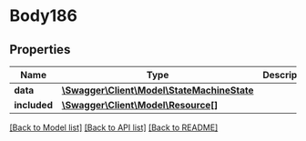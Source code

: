 # Body186

## Properties
Name | Type | Description | Notes
------------ | ------------- | ------------- | -------------
**data** | [**\Swagger\Client\Model\StateMachineState**](StateMachineState.md) |  | [optional] 
**included** | [**\Swagger\Client\Model\Resource[]**](Resource.md) |  | [optional] 

[[Back to Model list]](../../README.md#documentation-for-models) [[Back to API list]](../../README.md#documentation-for-api-endpoints) [[Back to README]](../../README.md)

